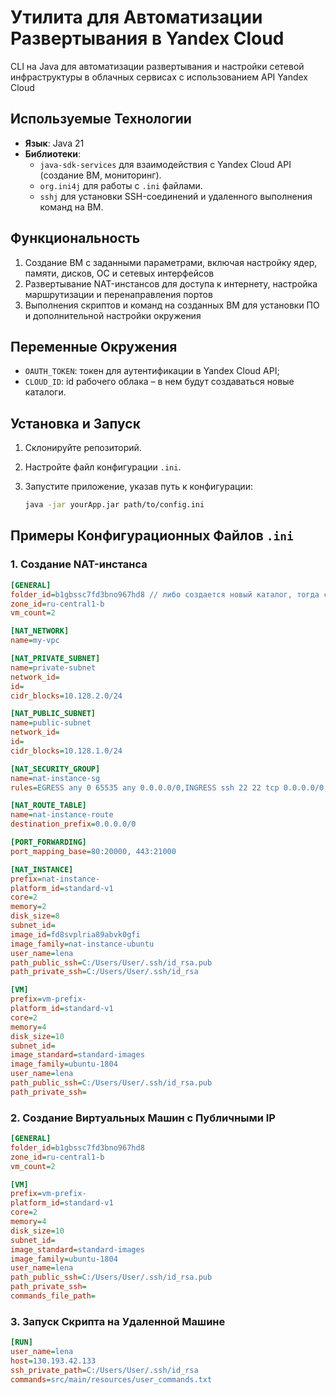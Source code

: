 # Утилита для Автоматизации Развертывания в Yandex Cloud

CLI на Java для автоматизации развертывания и настройки сетевой инфраструктуры в облачных сервисах с использованием API Yandex Cloud

## Используемые Технологии

- **Язык**: Java 21
- **Библиотеки**:
  - `java-sdk-services` для взаимодействия с Yandex Cloud API (создание ВМ, мониторинг).
  - `org.ini4j` для работы с `.ini` файлами.
  - `sshj` для установки SSH-соединений и удаленного выполнения команд на ВМ.

## Функциональность

1. Создание ВМ с заданными параметрами, включая настройку ядер, памяти, дисков, ОС и сетевых интерфейсов
2. Развертывание NAT-инстансов для доступа к интернету, настройка маршрутизации и перенаправления портов
3. Выполнения скриптов и команд на созданных ВМ для установки ПО и дополнительной настройки окружения

## Переменные Окружения

- `OAUTH_TOKEN`: токен для аутентификации в Yandex Cloud API;
- `CLOUD_ID`: id рабочего облака – в нем будут создаваться новые каталоги.

## Установка и Запуск

1. Склонируйте репозиторий.
2. Настройте файл конфигурации `.ini`.
3. Запустите приложение, указав путь к конфигурации:

   ```bash
   java -jar yourApp.jar path/to/config.ini
   ```

## Примеры Конфигурационных Файлов `.ini`

### 1. Создание NAT-инстанса
```ini
[GENERAL]
folder_id=b1gbssc7fd3bno967hd8 // либо создается новый каталог, тогда следует указывать folder_name 
zone_id=ru-central1-b
vm_count=2

[NAT_NETWORK]
name=my-vpc

[NAT_PRIVATE_SUBNET]
name=private-subnet
network_id=
id=
cidr_blocks=10.128.2.0/24

[NAT_PUBLIC_SUBNET]
name=public-subnet
network_id=
id=
cidr_blocks=10.128.1.0/24

[NAT_SECURITY_GROUP]
name=nat-instance-sg
rules=EGRESS any 0 65535 any 0.0.0.0/0,INGRESS ssh 22 22 tcp 0.0.0.0/0,INGRESS ext-http 80 80 tcp 0.0.0.0/0,INGRESS ext-https 443 443 tcp 0.0.0.0/0

[NAT_ROUTE_TABLE]
name=nat-instance-route
destination_prefix=0.0.0.0/0

[PORT_FORWARDING]
port_mapping_base=80:20000, 443:21000

[NAT_INSTANCE]
prefix=nat-instance-
platform_id=standard-v1
core=2
memory=2
disk_size=8
subnet_id=
image_id=fd8svplria89abvk0gfi
image_family=nat-instance-ubuntu
user_name=lena
path_public_ssh=C:/Users/User/.ssh/id_rsa.pub
path_private_ssh=C:/Users/User/.ssh/id_rsa

[VM]
prefix=vm-prefix-
platform_id=standard-v1
core=2
memory=4
disk_size=10
subnet_id=
image_standard=standard-images
image_family=ubuntu-1804
user_name=lena
path_public_ssh=C:/Users/User/.ssh/id_rsa.pub
path_private_ssh=
```

### 2. Создание Виртуальных Машин с Публичными IP
```ini
[GENERAL]
folder_id=b1gbssc7fd3bno967hd8
zone_id=ru-central1-b
vm_count=2

[VM]
prefix=vm-prefix-
platform_id=standard-v1
core=2
memory=4
disk_size=10
subnet_id=
image_standard=standard-images
image_family=ubuntu-1804
user_name=lena
path_public_ssh=C:/Users/User/.ssh/id_rsa.pub
path_private_ssh=
commands_file_path=
```

### 3. Запуск Скрипта на Удаленной Машине
```ini
[RUN]
user_name=lena
host=130.193.42.133
ssh_private_path=C:/Users/User/.ssh/id_rsa
commands=src/main/resources/user_commands.txt
```

